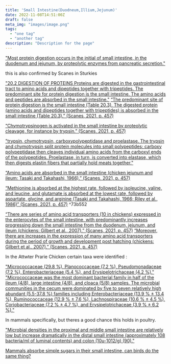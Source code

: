 ```yaml
---
title: 'Small Intestine(Duodneum,Illium,Jejunum)'
date: 2022-11-08T14:51:00Z
draft: false
meta_img: "images/image.png"
tags:
  - "one tag"
  - "another tag"
description: "Description for the page"
---
```


["Most protein digestion occurs in the initial of small intestine, in the duodenum and jejunum, by proteolytic enzymes from pancreatic secretion."](/citations/soleymani-goloujehSystematicReviewProteins2016/)

this is also confirmed by Scanes in Sturkies

["20.2 DIGESTION OF PROTEINS Proteins are digested in the gastrointestinal tract to amino acids and dipeptides together with tripeptides. The predominant site for protein digestion is the small intestine. The amino acids and peptides are absorbed in the small intestine."](/citations/scanesProteinMetabolism2021/)
[“The predominant site of protein digestion is the small intestine (Table 20.3). The digested protein (amino acids and dipeptides together with tripeptides) is absorbed in the small intestine (Table 20.3).” (Scanes, 2021, p. 457)](/citations/scanesProteinMetabolism2021/)


[“Chymotrypsinogen is activated in the small intestine by proteolytic cleavage, for instance by trypsin.” (Scanes, 2021, p. 457) ](/citations/scanesProteinMetabolism2021/)

["trypsin, chymotrypsin, carboxypolypeptidase and proelastase. The trypsin and chymotrypsin split protein molecules into small polypeptides; carboxy polypeptidase then cleaves individual amino acids from the carboxyl ends of the polypeptides. Proelastase, in turn, is converted into elastase, which then digests elastin fibers that partially hold meats together."](/citations/soleymani-goloujehSystematicReviewProteins2016/)

[“Amino acids are absorbed in the small intestine (chicken jejunum and ileum: Tasaki and Takahashi, 1966).” (Scanes, 2021, p. 457)](/citations/scanesProteinMetabolism2021/)

[“Methionine is absorbed at the highest rate, followed by isoleucine, valine, and leucine, and glutamate is absorbed at the lowest rate, followed by aspartate, glycine, and arginine (Tasaki and Takahashi, 1966; Riley et al., 1986)” (Scanes, 2021, p. 457)](/citations/scanesProteinMetabolism2021/) ^73b552

[“There are series of amino acid transporters (10 in chickens) expressed in the enterocytes of the small intestine, with predominantly increases progressing down the small intestine from the duodenum, jejunum, and ileum (chickens: Gilbert et al., 2007).” (Scanes, 2021, p. 457)](/citations/scanesProteinMetabolism2021/)
[“Moreover, there are increases in the expression of many amino acid transporters during the period of growth and development post hatching (chickens: Gilbert et al., 2007).” (Scanes, 2021, p. 457) ](/citations/scanesProteinMetabolism2021/)

In the Attwter Prarie Chicken certain taxa were identified :

["Micrococcaceae (29.8 %), Planococcaceae (7.2 %), Pseudomonadaceae (7.2 %), Enterobacteriaceae (5.4 %), and Erysipelotrichaceae (4.2 %)."](/citations/zhangSpatialMicrobialComposition2017/)
["Micrococcaceae was the most dominant bacterial family in half of the ileum (4/8), large intestine (4/8), and cloaca (5/8) samples. The microbial communities in the cecum were dominated by five to seven relatively high abundant (5.5-37.8 %) families including Enterobacteriaceae (13.9 % ± 13.4 %), Ruminococcaceae (12.9 % ± 7.6 %), Lachnospiraceae (10.6 % ± 4.5 %), Coriobacteriaceae (7.2 % ± 4.7 %), and Erysipelotrichaceae (3.9 % ± 6.2 %)."](/citations/zhangSpatialMicrobialComposition2017/)

In mammals specifically, but theres a good chance this holds in poultry.

["Microbial densities in the proximal and middle small intestine are relatively low but increase dramatically in the distal small intestine (approximately 108 bacteria/ml of luminal contents) and colon (10u-1012/g) (90)."](/citations/hooperHowHostmicrobialInteractions2002#^42e6d0)

[Mammals absorbe simple sugars in their small intestine, can birds do the same thing?](/bigqs/2022-11-07-open-questions-and-evidence-they-may-have-been-answered/index#^567386)
